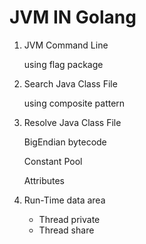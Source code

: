 # JVM IN Golang

1. JVM Command Line

    using flag package

2. Search Java Class File

    using composite pattern

3. Resolve Java Class File
   
   BigEndian bytecode

   Constant Pool

   Attributes

4. Run-Time data area

   * Thread private
   * Thread share

    